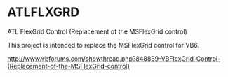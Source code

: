 # ATLFLXGRD
ATL FlexGrid Control (Replacement of the MSFlexGrid control)

This project is intended to replace the MSFlexGrid control for VB6.

http://www.vbforums.com/showthread.php?848839-VBFlexGrid-Control-(Replacement-of-the-MSFlexGrid-control)
